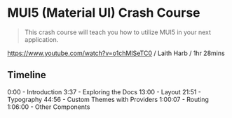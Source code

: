 # MUI5 (Material UI) Crash Course

> This crash course will teach you how to utilize MUI5 in your next application.

https://www.youtube.com/watch?v=o1chMISeTC0 / Laith Harb / 1hr 28mins

## Timeline

0:00 - Introduction
3:37 - Exploring the Docs
13:00 - Layout
21:51 - Typography
44:56 - Custom Themes with Providers
1:00:07 - Routing
1:06:00 - Other Components
